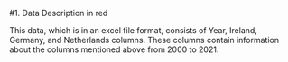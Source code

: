 #1. Data Description in red

This data, which is in an excel file format, consists of Year, Ireland, Germany, and Netherlands columns. These columns contain information about the columns mentioned above from 2000 to 2021.

